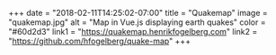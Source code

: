 +++ 
date = "2018-02-11T14:25:02-07:00" 
title = "Quakemap" 
image = "quakemap.jpg" 
alt = "Map in Vue.js displaying earth quakes" 
color = "#60d2d3" 
link1 = "https://quakemap.henrikfogelberg.com" 
link2 = "https://github.com/hfogelberg/quake-map"
+++